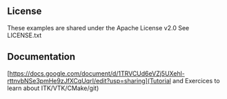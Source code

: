 License
-------

These examples are shared under the Apache License v2.0
See LICENSE.txt

Documentation
-------------

[https://docs.google.com/document/d/1TRVCUd6eVZj5UXehl-rttnvbNSe3pmHe9zJfXCqUqrI/edit?usp=sharing](Tutorial and Exercices to learn about ITK/VTK/CMake/git)

